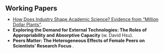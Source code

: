 <h1 id="paper"></h1>

<h2 style="margin: 100px 0px 10px;">Working Papers</h2>

<ul>

<li><span style="color:#e74d3c"><a href="https://www.dropbox.com/scl/fi/yqsnl56ym49sfki9wwfep/MDP_Xia_NBER.pdf?rlkey=iu6bowwce5a8lrt62wjb002kg&st=sjzba2sv&dl=0">How Does Industry Shape Academic Science? Evidence from “Million Dollar Plants”</a></span>.</li>
<li><strong>Exploring the Demand for External Technologies: The Roles of Appropriability and Absorptive Capacity </strong>(w. David Hsu).</li>
<li><strong>Peers Matter: The Heterogeneous Effects of Female Peers on Scientists’ Research Focus </strong>.</li>

</ul>
